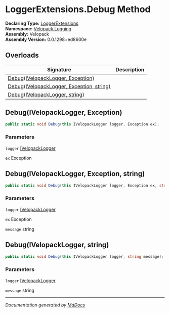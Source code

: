 ﻿<!--  
  <auto-generated>   
    The contents of this file were generated by a tool.  
    Changes to this file may be list if the file is regenerated  
  </auto-generated>   
-->

# LoggerExtensions.Debug Method

**Declaring Type:** [LoggerExtensions](../index.md)  
**Namespace:** [Velopack.Logging](../../index.md)  
**Assembly:** Velopack  
**Assembly Version:** 0.0.1298+ed8600e

## Overloads

| Signature                                                                           | Description |
| ----------------------------------------------------------------------------------- | ----------- |
| [Debug(IVelopackLogger, Exception)](#debugivelopacklogger-exception)                |             |
| [Debug(IVelopackLogger, Exception, string)](#debugivelopacklogger-exception-string) |             |
| [Debug(IVelopackLogger, string)](#debugivelopacklogger-string)                      |             |

## Debug(IVelopackLogger, Exception)

```csharp
public static void Debug(this IVelopackLogger logger, Exception ex);
```

### Parameters

`logger`  [IVelopackLogger](../../IVelopackLogger/index.md)

`ex`  Exception

## Debug(IVelopackLogger, Exception, string)

```csharp
public static void Debug(this IVelopackLogger logger, Exception ex, string message);
```

### Parameters

`logger`  [IVelopackLogger](../../IVelopackLogger/index.md)

`ex`  Exception

`message`  string

## Debug(IVelopackLogger, string)

```csharp
public static void Debug(this IVelopackLogger logger, string message);
```

### Parameters

`logger`  [IVelopackLogger](../../IVelopackLogger/index.md)

`message`  string

___

*Documentation generated by [MdDocs](https://github.com/ap0llo/mddocs)*
